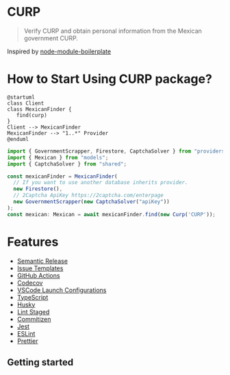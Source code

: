 # CURP

>  Verify CURP and obtain personal information from the Mexican government CURP.

Inspired by [node-module-boilerplate](https://github.com/sindresorhus/node-module-boilerplate)

# How to Start Using CURP package?
```puml
@startuml
class Client
class MexicanFinder {
   find(curp)
}
Client --> MexicanFinder
MexicanFinder --> "1..*" Provider
@enduml
```

```typescript
import { GovernmentScrapper, Firestore, CaptchaSolver } from "providers";
import { Mexican } from "models";
import { CaptchaSolver } from "shared";

const mexicanFinder = MexicanFinder(
  // If you want to use another database inherits provider.
  new Firestore(),
  // 2Captcha ApiKey https://2captcha.com/enterpage
  new GovernmentScrapper(new CaptchaSolver("apiKey"))
);
const mexican: Mexican = await mexicanFinder.find(new Curp('CURP'));
```

# Features

- [Semantic Release](https://github.com/semantic-release/semantic-release)
- [Issue Templates](https://github.com/johnsmith/my-cool-package/tree/main/.github/ISSUE_TEMPLATE)
- [GitHub Actions](https://github.com/johnsmith/my-cool-package/tree/main/.github/workflows)
- [Codecov](https://about.codecov.io/)
- [VSCode Launch Configurations](https://github.com/johnsmith/my-cool-package/blob/main/.vscode/launch.json)
- [TypeScript](https://www.typescriptlang.org/)
- [Husky](https://github.com/typicode/husky)
- [Lint Staged](https://github.com/okonet/lint-staged)
- [Commitizen](https://github.com/search?q=commitizen)
- [Jest](https://jestjs.io/)
- [ESLint](https://eslint.org/)
- [Prettier](https://prettier.io/)

## Getting started
